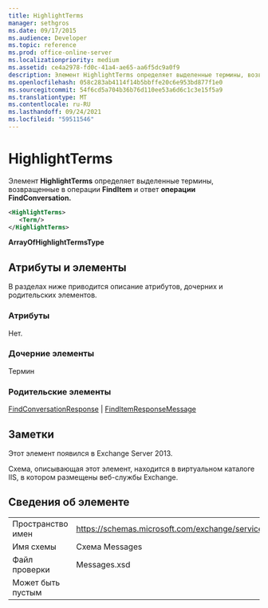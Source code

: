```yaml
---
title: HighlightTerms
manager: sethgros
ms.date: 09/17/2015
ms.audience: Developer
ms.topic: reference
ms.prod: office-online-server
ms.localizationpriority: medium
ms.assetid: ce4a2978-fd0c-41a4-ae65-aa6f5dc9a0f9
description: Элемент HighlightTerms определяет выделенные термины, возвращенные в операции FindItem и ответ операции FindConversation.
ms.openlocfilehash: 058c283ab4114f14b5bbffe20c6e953bd877f1e0
ms.sourcegitcommit: 54f6cd5a704b36b76d110ee53a6d6c1c3e15f5a9
ms.translationtype: MT
ms.contentlocale: ru-RU
ms.lasthandoff: 09/24/2021
ms.locfileid: "59511546"
---
```

# <a name="highlightterms"></a>HighlightTerms

Элемент **HighlightTerms** определяет выделенные термины, возвращенные в операции **FindItem** и ответ **операции FindConversation.** 
  
```XML
<HighlightTerms>
   <Term/>
</HighlightTerms>
```

 **ArrayOfHighlightTermsType**
## <a name="attributes-and-elements"></a>Атрибуты и элементы

В разделах ниже приводится описание атрибутов, дочерних и родительских элементов.
  
### <a name="attributes"></a>Атрибуты

Нет.
  
### <a name="child-elements"></a>Дочерние элементы

Термин
  
### <a name="parent-elements"></a>Родительские элементы

[FindConversationResponse](findconversationresponse.md)  |  [FindItemResponseMessage](finditemresponsemessage.md)
  
## <a name="remarks"></a>Заметки

Этот элемент появился в Exchange Server 2013.
  
Схема, описывающая этот элемент, находится в виртуальном каталоге IIS, в котором размещены веб-службы Exchange.
  
## <a name="element-information"></a>Сведения об элементе

|||
|:-----|:-----|
|Пространство имен  <br/> |https://schemas.microsoft.com/exchange/services/2006/messages  <br/> |
|Имя схемы  <br/> |Схема Messages  <br/> |
|Файл проверки  <br/> |Messages.xsd  <br/> |
|Может быть пустым  <br/> ||
   

